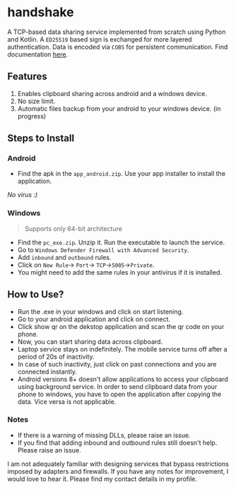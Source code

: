 # handshake

A TCP-based data sharing service implemented from scratch using Python and Kotlin. A ```ED25519``` based sign is exchanged for more layered authentication. Data is encoded via ```COBS``` for persistent communication. Find documentation [here](documentation.md).

## Features 
1. Enables clipboard sharing across android and a windows device.
2. No size limit.
3. Automatic files backup from your android to your windows device. (in progress)

## Steps to Install

### Android

- Find the apk in the ```app_android.zip```. Use your app installer to install the application. 

*No virus :)*

### Windows

> Supports only 64-bit architecture

- Find the ```pc_exe.zip```. Unzip it. Run the executable to launch the service. 
- Go to ```Windows Defender Firewall with Advanced Security```.
- Add ```inbound``` and ```outbound``` rules. 
- Click on ```New Rule```-> ```Port```-> ```TCP```->```5005```->```Private```.
- You might need to add the same rules in your antivirus if it is installed.


## How to Use?
- Run the .exe in your windows and click on start listening. 
- Go to your android application and click on connect.
- Click show qr on the dekstop application and scan the qr code on your phone.
- Now, you can start sharing data across clipboard.
- Laptop service stays on indefinitely. The mobile service turns off after a period of 20s of inactivity. 
- In case of such inactivity, just click on past connections and you are connected instantly.
- Android versions 8+ doesn't allow applications to access your clipboard using background service. In order to send clipboard data from your phone to windows, you have to open the application after copying the data. Vice versa is not applicable. 

### Notes
- If there is a warning of missing DLLs, please raise an issue. 
- If you find that adding inbound and outbound rules still doesn't help. Please raise an issue.


I am not adequately familiar with designing services that bypass restrictions imposed by adapters and firewalls. If you have any notes for improvement, I would love to hear it. Please find my contact details in my profile. 




